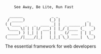 		See Away, Be Lite, Run Fast

	  ______             _ _                 
	 / _____)           (_) |            _   
	( (____  _   _  ____ _| |  _ _____ _| |_ 
	 \____ \| | | |/ ___) | |_/ |____ (_   _)
	 _____) ) |_| | |   | |  _ (/ ___ | | |_ 
	(______/|____/|_|   |_|_| \_)_____|  \__)


The essential framework for web developers